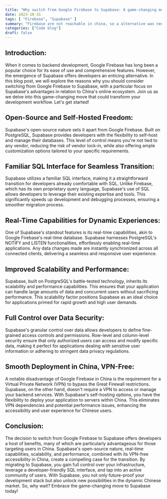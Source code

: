 ```yaml
---
title: "Why switch from Google Firebase to Supabase: A game-changing move with china in mind"
date: 2023-10-31
tags: [ "Firebase", "Supabase" ]
summary: "Firebase are not reachable in china, so a alternative was needed and also found"
categories: ["Code blog"]
draft: false
---
```


## Introduction:
When it comes to backend development, Google Firebase has long been a popular choice for its ease of use and comprehensive features. However, the emergence of Supabase offers developers an enticing alternative. In this blog post, we will explore the reasons why you should consider switching from Google Firebase to Supabase, with a particular focus on Supabase's advantages in relation to China's online ecosystem. Join us as we delve into this game-changing move that could transform your development workflow. Let's get started!

## Open-Source and Self-Hosted Freedom:
Supabase's open-source nature sets it apart from Google Firebase. Built on PostgreSQL, Supabase provides developers with the flexibility to self-host and manage their databases. This level of control means you're not tied to any vendor, reducing the risk of vendor lock-in, while also offering ample customization options tailored to your specific requirements.

## Familiar SQL Interface for Seamless Transition:
Supabase utilizes a familiar SQL interface, making it a straightforward transition for developers already comfortable with SQL. Unlike Firebase, which has its own proprietary query language, Supabase's use of SQL allows developers to leverage their existing expertise and tools. This significantly speeds up development and debugging processes, ensuring a smoother migration process.

## Real-Time Capabilities for Dynamic Experiences:
One of Supabase's standout features is its real-time capabilities, akin to Google Firebase's real-time database. Supabase harnesses PostgreSQL's NOTIFY and LISTEN functionalities, effortlessly enabling real-time applications. Any data changes made are instantly synchronized across all connected clients, delivering a seamless and responsive user experience.

## Improved Scalability and Performance:
Supabase, built on PostgreSQL's battle-tested technology, inherits its scalability and performance capabilities. This ensures that your application can handle large amounts of data and concurrent users without sacrificing performance. This scalability factor positions Supabase as an ideal choice for applications primed for rapid growth and high user demands.

## Full Control over Data Security:
Supabase's granular control over data allows developers to define fine-grained access controls and permissions. Row-level and column-level security ensure that only authorized users can access and modify specific data, making it perfect for applications dealing with sensitive user information or adhering to stringent data privacy regulations.

## Smooth Deployment in China, VPN-Free:
A notable disadvantage of Google Firebase in China is the requirement for a Virtual Private Network (VPN) to bypass the Great Firewall restrictions. Supabase, on the other hand, doesn't require a VPN to access or manage your backend services. With Supabase's self-hosting options, you have the flexibility to deploy your application to servers within China. This eliminates VPN dependencies and potential performance issues, enhancing the accessibility and user experience for Chinese users.

## Conclusion:
The decision to switch from Google Firebase to Supabase offers developers a host of benefits, many of which are particularly advantageous for those targeting users in China. Supabase's open-source nature, real-time capabilities, scalability, and performance, combined with its VPN-free accessibility in China, create a compelling case for the transition. By migrating to Supabase, you gain full control over your infrastructure, leverage a developer-friendly SQL interface, and tap into an active community of users. With Supabase, you not only future-proof your development stack but also unlock new possibilities in the dynamic Chinese market. So, why wait? Embrace the game-changing move to Supabase today!
